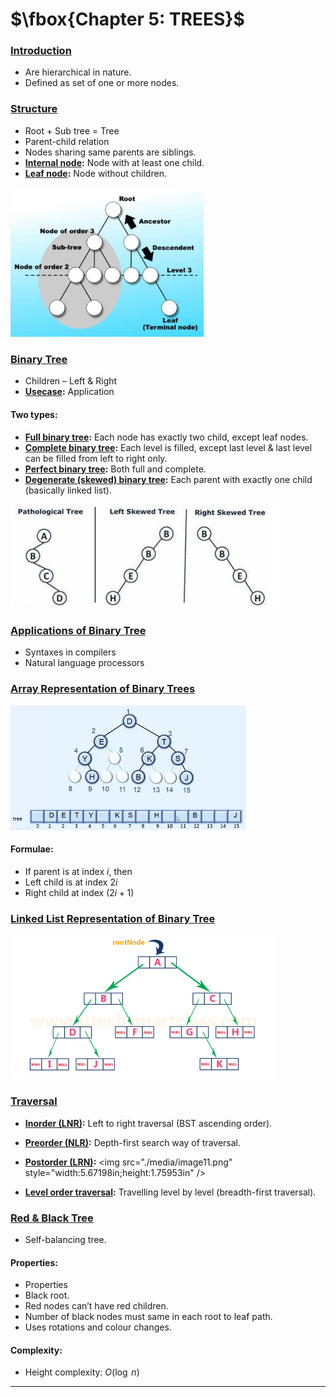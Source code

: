 # $\fbox{Chapter 5: TREES}$





### <u>Introduction</u>

- Are hierarchical in nature.
- Defined as set of one or more nodes.


### <u>Structure</u>

- Root + Sub tree = Tree
- Parent-child relation
- Nodes sharing same parents are siblings.
- **<u>Internal node</u>:** Node with at least one child.
- **<u>Leaf node</u>:** Node without children.

<img src="./media/image6.png"
style="width:3.21737in;height:2.49381in" />


### <u>Binary Tree</u>

- Children – Left & Right
- **<u>Usecase</u>:** Application

#### Two types:

- **<u>Full binary tree</u>:** Each node has exactly two child, except leaf nodes.
- **<u>Complete binary tree</u>:** Each level is filled, except last level & last level can be filled from left to right only.
- **<u>Perfect binary tree</u>:** Both full and complete.
- **<u>Degenerate (skewed) binary tree</u>:** Each parent with exactly one child (basically linked list).

<img src="./media/image7.png"
style="width:4.50318in;height:1.73372in" />


### <u>Applications of Binary Tree</u>

- Syntaxes in compilers
- Natural language processors


### <u>Array Representation of Binary Trees</u>

<img src="./media/image8.png"
style="width:3.92987in;height:2.07204in" />

#### Formulae:

- If parent is at index $i$, then
- Left child is at index $2i$
- Right child at index $(2i + 1)$


### <u>Linked List Representation of Binary Tree</u>

<img src="./media/image9.png"
style="width:4.38038in;height:2.39984in" />


### <u>Traversal</u>

- **<u>Inorder (LNR)</u>:** Left to right traversal (BST ascending order).
- **<u>Preorder (NLR)</u>:** Depth-first search way of traversal.
- **<u>Postorder (LRN)</u>:** <img src="./media/image11.png"
  style="width:5.67198in;height:1.75953in" />

- **<u>Level order traversal</u>:** Travelling level by level (breadth-first traversal).


### <u>Red & Black Tree</u>

- Self-balancing tree.

#### Properties:

- Properties
- Black root.
- Red nodes can’t have red children.
- Number of black nodes must same in each root to leaf path.
- Uses rotations and colour changes.

#### Complexity:

- Height complexity: $O(\log \; n)$

---
